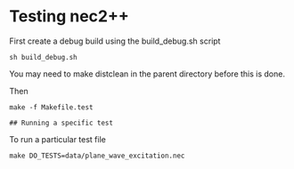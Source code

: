 # Testing nec2++

First create a debug build using the build_debug.sh script

    sh build_debug.sh

You may need to make distclean in the parent directory before this is done.

Then

    make -f Makefile.test

    ## Running a specific test

To run a particular test file

    make DO_TESTS=data/plane_wave_excitation.nec
